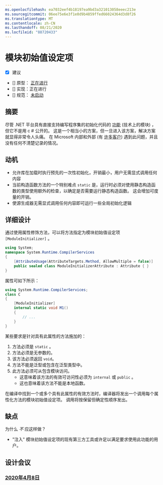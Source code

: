 ```yaml
---
ms.openlocfilehash: ea7032eef4b18197ea9bd3a321013058eeec213e
ms.sourcegitcommit: 06ee75e6e3f1e0d9b4859ffed66024364d3d8f26
ms.translationtype: MT
ms.contentlocale: zh-CN
ms.lasthandoff: 08/21/2020
ms.locfileid: "88720433"
---
```

# <a name="module-initializers"></a>模块初始值设定项

* [x] 建议
* [] 原型： [正在进行](https://github.com/jnm2/roslyn/tree/module_initializer)
* [] 实现：正在进行
* [] 规范： [未启动]()

## <a name="summary"></a>摘要
[summary]: #summary

尽管 .NET 平台具有直接支持编写程序集的初始化代码的 [功能](https://github.com/dotnet/runtime/blob/master/docs/design/specs/Ecma-335-Augments.md#module-initializer) (技术上的模块) ，但它不是用 c # 公开的。  这是一个相当小的方案，但一旦进入该方案，解决方案就显得非常令人头痛。  在 Microsoft 内部和外部 (有 [许多客户](https://www.google.com/search?q=.net+module+constructor+c%23&oq=.net+module+constructor)) 遇到此问题，并且没有任何不清楚记录的情况。

## <a name="motivation"></a>动机
[motivation]: #motivation

- 允许库在加载时执行预先的一次性初始化，开销最小，用户无需显式调用任何内容
- 当前构造函数方法的一个特别难点 `static` 是，运行时必须对使用静态构造函数的类型使用额外的检查，以确定是否需要运行静态构造函数。 这会增加可度量的开销。
- 使源生成器无需显式调用任何内容即可运行一些全局初始化逻辑

## <a name="detailed-design"></a>详细设计
[design]: #detailed-design

通过使用属性修饰方法，可以将方法指定为模块初始值设定项 `[ModuleInitializer]` 。

```cs
using System;
namespace System.Runtime.CompilerServices
{
    [AttributeUsage(AttributeTargets.Method, AllowMultiple = false)]
    public sealed class ModuleInitializerAttribute : Attribute { }
}
```

属性可如下所示：

```cs
using System.Runtime.CompilerServices;
class C
{
    [ModuleInitializer]
    internal static void M1()
    {
        // ...
    }
}
```

某些要求是针对具有此属性的方法施加的：
1. 方法必须是 `static` 。
1. 方法必须是无参数的。
1. 该方法必须返回 `void`。
1. 方法不能是泛型或包含在泛型类型中。
1. 此方法必须可从包含模块访问。
    - 这意味着该方法的有效可访问性必须为 `internal` 或 `public` 。
    - 这也意味着该方法不能是本地函数。
    
在编译中找到一个或多个具有此属性的有效方法时，编译器将发出一个调用每个属性化方法的模块初始值设定项。 调用将按保留但确定性顺序发出。

## <a name="drawbacks"></a>缺点
[drawbacks]: #drawbacks

为什么 *不* 应这样做？

- "注入" 模块初始值设定项的现有第三方工具或许足以满足要求使用此功能的用户。

## <a name="design-meetings"></a>设计会议

### <a name="april-8th-2020"></a>[2020年4月8日](https://github.com/dotnet/csharplang/meetings/2020/LDM-2020-04-08.md#module-initializers)
